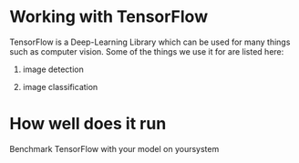# Working with TensorFlow

TensorFlow is a Deep-Learning Library which can be used for many things such as computer vision. Some of the things we use it for are listed here:

1. image detection

2. image classification 

# How well does it run

Benchmark TensorFlow with your model on yoursystem 



